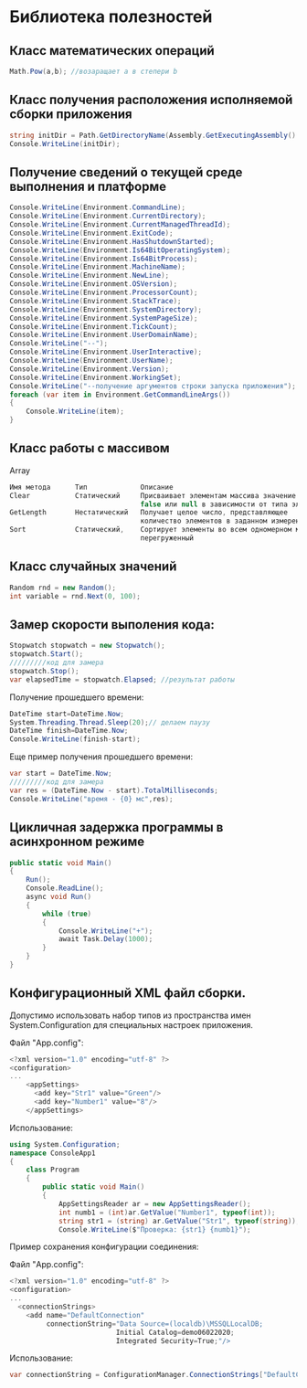 # Библиотека полезностей

## Класс математических операций
```csharp
Math.Pow(a,b); //возаращает а в степери b
```

## Класс получения расположения исполняемой сборки приложения
```csharp
string initDir = Path.GetDirectoryName(Assembly.GetExecutingAssembly().Location);
Console.WriteLine(initDir);
```

## Получение сведений о текущей среде выполнения и платформе
```csharp
Console.WriteLine(Environment.CommandLine);
Console.WriteLine(Environment.CurrentDirectory);
Console.WriteLine(Environment.CurrentManagedThreadId);
Console.WriteLine(Environment.ExitCode);
Console.WriteLine(Environment.HasShutdownStarted);
Console.WriteLine(Environment.Is64BitOperatingSystem);
Console.WriteLine(Environment.Is64BitProcess);
Console.WriteLine(Environment.MachineName);
Console.WriteLine(Environment.NewLine);
Console.WriteLine(Environment.OSVersion);
Console.WriteLine(Environment.ProcessorCount);
Console.WriteLine(Environment.StackTrace);
Console.WriteLine(Environment.SystemDirectory);
Console.WriteLine(Environment.SystemPageSize);
Console.WriteLine(Environment.TickCount);
Console.WriteLine(Environment.UserDomainName);
Console.WriteLine("--");
Console.WriteLine(Environment.UserInteractive);
Console.WriteLine(Environment.UserName);
Console.WriteLine(Environment.Version);
Console.WriteLine(Environment.WorkingSet);
Console.WriteLine("--получение аргументов строки запуска приложения");
foreach (var item in Environment.GetCommandLineArgs())
{
    Console.WriteLine(item);
}
```


## Класс работы с массивом 
Array
```csharp
Имя метода      Тип             Описание
Clear           Статический     Присваивает элементам массива значение 0,
                                false или null в зависимости от типа элементов
GetLength       Нестатический   Получает целое число, представляющее 
                                количество элементов в заданном измерении              
Sort            Статический,    Сортирует элементы во всем одномерном массиве Array 
                                перегруженный                           
```

## Класс случайных значений
```csharp
Random rnd = new Random();
int variable = rnd.Next(0, 100);
```

## Замер скорости выполения кода:
```csharp
Stopwatch stopwatch = new Stopwatch();
stopwatch.Start();
/////////код для замера
stopwatch.Stop();
var elapsedTime = stopwatch.Elapsed; //результат работы
```
Получение прошедшего времени:
```csharp
DateTime start=DateTime.Now;
System.Threading.Thread.Sleep(20);// делаем паузу
DateTime finish=DateTime.Now;
Console.WriteLine(finish-start);
```
Еще пример получения прошедшего времени:
```csharp
var start = DateTime.Now;
/////////код для замера
var res = (DateTime.Now - start).TotalMilliseconds;
Console.WriteLine("время - {0} мс",res);
```


## Цикличная задержка программы в асинхронном режиме
```csharp
public static void Main()
{
    Run();
    Console.ReadLine();
    async void Run()
    {
        while (true)
        {
            Console.WriteLine("+");
            await Task.Delay(1000);
        }
    }
}
```

## Конфигурационный XML файл сборки.
Допустимо использовать набор типов из пространства имен System.Configuration для специальных настроек приложения.

Файл "App.config":
```csharp
<?xml version="1.0" encoding="utf-8" ?>
<configuration>
...
    <appSettings>
      <add key="Str1" value="Green"/>
      <add key="Number1" value="8"/>
    </appSettings>
```
Использование:
```csharp
using System.Configuration;
namespace ConsoleApp1
{
    class Program
    {
        public static void Main()
        {
            AppSettingsReader ar = new AppSettingsReader();
            int numb1 = (int)ar.GetValue("Number1", typeof(int));
            string str1 = (string) ar.GetValue("Str1", typeof(string));
            Console.WriteLine($"Проверка: {str1} {numb1}");
```

Пример сохранения конфигурации соединения:

Файл "App.config":
```csharp
<?xml version="1.0" encoding="utf-8" ?>
<configuration>
...
  <connectionStrings>
    <add name="DefaultConnection" 
         connectionString="Data Source=(localdb)\MSSQLLocalDB;
                          Initial Catalog=demo06022020;
                          Integrated Security=True;"/>
```
Использование:
```csharp
var connectionString = ConfigurationManager.ConnectionStrings["DefaultConnection"].ConnectionString;
```


